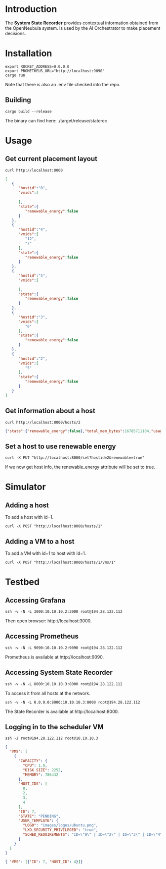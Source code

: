 # Introduction
The **System State Recorder** provides contextual information obtained from the OpenNeubula system. Is used by the AI Orchestrator to make placement decisions. 

# Installation
```console
export ROCKET_ADDRESS=0.0.0.0
export PROMETHEUS_URL="http://localhost:9090"
cargo run
```
Note that there is also an .env file checked into the repo.

## Building
```console
cargo build --release
```
The binary can find here: ./target/release/staterec

# Usage 
## Get current placement layout
```console
curl http://localhost:8000
```
```json
[
   {
      "hostid":"0",
      "vmids":[
         
      ],
      "state":{
         "renewable_energy":false
      }
   },
   {
      "hostid":"4",
      "vmids":[
         "12",
         "7"
      ],
      "state":{
         "renewable_energy":false
      }
   },
   {
      "hostid":"5",
      "vmids":[
         
      ],
      "state":{
         "renewable_energy":false
      }
   },
   {
      "hostid":"3",
      "vmids":[
         "6"
      ],
      "state":{
         "renewable_energy":false
      }
   },
   {
      "hostid":"2",
      "vmids":[
         "5"
      ],
      "state":{
         "renewable_energy":false
      }
   }
]
```

## Get information about a host
```console
curl http://localhost:8000/hosts/2
```
```json
{"state":{"renewable_energy":false},"total_mem_bytes":16785711104,"usage_mem_bytes":805306368,"cpu_total":1600,"cpu_usage":100,"powerstate":2,"vms":"2"}
```

## Set a host to use renewable energy
```console
curl -X PUT "http://localhost:8000/set?hostid=2&renewable=true"
```

If we now get host info, the renewable_energy attribute will be set to true.

# Simulator

## Adding a host
To add a host with id=1.
```console
curl -X POST "http://localhost:8000/hosts/1"
```

## Adding a VM to a host
To add a VM with id=1 to host with id=1.
```console
curl -X POST "http://localhost:8000/hosts/1/vms/1"
```

# Testbed
## Accessing Grafana
```console
ssh -v -N -L 3000:10.10.10.2:3000 root@194.28.122.112
```

Then open browser: http://localhost:3000.

## Accessing Prometheus
```console
ssh -v -N -L 9090:10.10.10.2:9090 root@194.28.122.112
```

Prometheus is available at http://localhost:9090.

## Accessing System State Recorder
```console
ssh -v -N -L 8000:10.10.10.3:8000 root@194.28.122.112
```

To access it from all hosts at the network.
```console
ssh -v -N -L 0.0.0.0:8000:10.10.10.3:8000 root@194.28.122.112
```

The State Recorder is available at http://localhost:8000.

## Logging in to the scheduler VM
```console
ssh -J root@194.28.122.112 root@10.10.10.3
```

```json
{
  "VMS": [
    {
      "CAPACITY": {
        "CPU": 1.0,
        "DISK_SIZE": 2252,
        "MEMORY": 786432
      },
      "HOST_IDS": [
        0,
        2,
        3,
        4
      ],
      "ID": 7,
      "STATE": "PENDING",
      "USER_TEMPLATE": {
        "LOGO": "images/logos/ubuntu.png",
        "LXD_SECURITY_PRIVILEGED": "true",
        "SCHED_REQUIREMENTS": "ID=\"0\" | ID=\"2\" | ID=\"3\" | ID=\"4\""
      }
    }
  ]
}
```

```json
{ "VMS": [{"ID": 7, "HOST_ID": 4}]}
```
